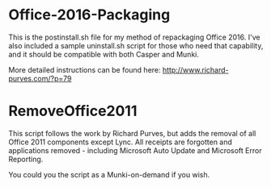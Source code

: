 # Office-2016-Packaging

This is the postinstall.sh file for my method of repackaging Office 2016. I've also included a sample uninstall.sh script for those who need that capability, and it should be compatible with both Casper and Munki.

More detailed instructions can be found here: http://www.richard-purves.com/?p=79

# RemoveOffice2011
This script follows the work by Richard Purves, but adds the removal of all Office 2011 components except Lync. All receipts are forgotten and applications removed - including Microsoft Auto Update and Microsoft Error Reporting.

You could you the script as a Munki-on-demand if you wish.
